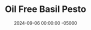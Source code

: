 ---
layout: post
title:  "Oil Free Basil Pesto"
date:   2024-09-06 00:00:00 -05000
categories: 
- Recipes
- Savory Sauces
permalink: /recipes/oil-free-basil-pesto
image: /assets/Food/Savory Sauces/Guac/guac-cover.jpg
ing: nooilpesto-ing
facts: nooilpesto-facts
section1: 
start2: 
section2: 
start3: 
section3: 
start4: 
section4: 
start5: 
section5: 
Prep: 8
Rest: 
Cook: 
Source1: 
Source2: 
whisk: https://s.samsungfood.com/hTg26
tags: 
- pesto
- sauce
- dip
- spread
- basil
- fresh basil
- pine nuts
- nuts
- walnuts
- pumpkin seeds
- sunflower seeds
- toasted nuts
- grated cheese
- cheese
- parmesean cheese
- parmesan cheese
- nutritional yeast
Description: Delicious pesto for a fraction of the calories!  Yes it's possible; this pesto is oil free, but still made with pine nuts, basil, garlic, and grated cheese.  It's a great sauce, spread, or salad dressing, and full of the same nutty, cheese, and lemon flavor that you love.  Each serving is about 2 tbsp or 29 g<br>&emsp;Check out some of my other pesto recipes, with varying amounts of oil, different kinds of nuts, vegan versions, and high protein versions:<br>- <a href="/recipes/creamy-pesto-hummus">Creamy Pesto Hummus</a><br>- <a href="/recipes/avocado-pesto">Avocado Pesto - Vegan and Oil Free</a><br>- <a href="/recipes/evoo-pesto">Lightened Extra Virgin Olive Oil Pesto</a><br>- <a href="/recipes/creamy-pesto">Creamy Pesto Dip</a>
Instructions: 
- In a small pan over medium heat, toast your nuts until fragrant and lightly browned<br><br>

- Add all ingredients (except lemon juice) to a food processor, and blend until chopped and combined. Slowly add the lemon, and blend until creamy<br><br>

- Store in the fridge, or you can freeze any extra (pesto freezes well)<br><br>

- If basil is too expensive, either fresh or frozen spinach will work as well!<br><br>

- To make it nut free, replace the nuts (either pine nuts or walnuts) with seeds, like pumpkin seeds or sunflower seeds<br><br>

- For a vegan version, use nutritional yeast in place of grated cheese
---